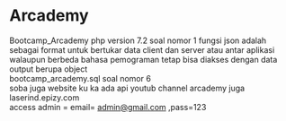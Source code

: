 # Arcademy
Bootcamp_Arcademy
php version 7.2
soal nomor 1  fungsi json adalah sebagai format untuk bertukar data client dan server atau antar aplikasi walaupun berbeda bahasa pemograman tetap bisa diakses dengan data output berupa object<br>
bootcamp_arcademy.sql soal nomor 6<br>
soba juga website ku ka ada api youtub channel arcademy juga<br>
laserind.epizy.com<br>
access admin = email= admin@gmail.com   ,pass=123
